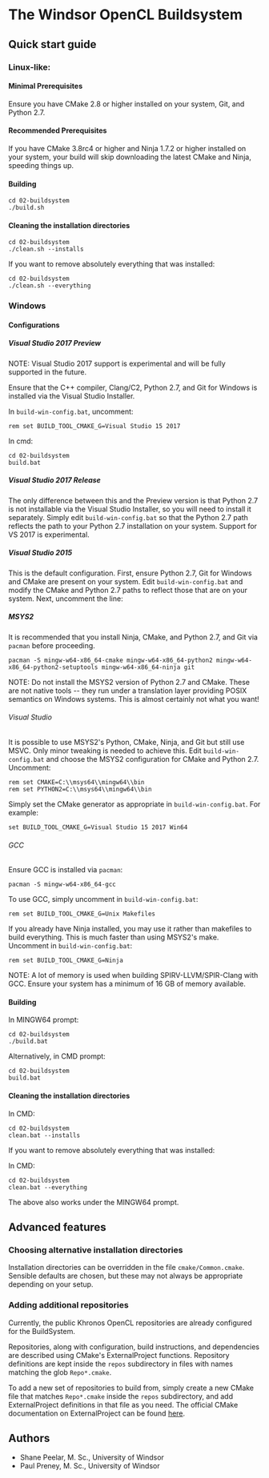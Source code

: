 # The Windsor OpenCL Buildsystem

## Quick start guide
### Linux-like:

#### Minimal Prerequisites
Ensure you have CMake 2.8 or higher installed on your system, Git, and Python 2.7.

#### Recommended Prerequisites
If you have CMake 3.8rc4 or higher and Ninja 1.7.2 or higher installed on your system, your build will skip downloading the latest CMake and Ninja, speeding things up.

#### Building

~~~
cd 02-buildsystem
./build.sh
~~~

#### Cleaning the installation directories

~~~
cd 02-buildsystem
./clean.sh --installs
~~~

If you want to remove absolutely everything that was installed:

~~~
cd 02-buildsystem
./clean.sh --everything
~~~

### Windows

#### Configurations

##### Visual Studio 2017 Preview

NOTE: Visual Studio 2017 support is experimental and will be fully supported in the future.

Ensure that the C++ compiler, Clang/C2, Python 2.7, and Git for Windows is installed via the Visual Studio Installer.

In `build-win-config.bat`, uncomment:

~~~
rem set BUILD_TOOL_CMAKE_G=Visual Studio 15 2017
~~~

In cmd:
~~~
cd 02-buildsystem
build.bat
~~~

##### Visual Studio 2017 Release

The only difference between this and the Preview version is that Python 2.7 is not installable via the Visual Studio Installer, so you will need to install it separately.  Simply edit `build-win-config.bat` so that the Python 2.7 path reflects the path to your Python 2.7 installation on your system.
Support for VS 2017 is experimental.

##### Visual Studio 2015

This is the default configuration.
First, ensure Python 2.7, Git for Windows and CMake are present on your system.  Edit `build-win-config.bat` and modify the CMake and Python 2.7 paths to reflect those that are on your system.  Next, uncomment the line:

##### MSYS2

It is recommended that you install Ninja, CMake, and Python 2.7, and Git via `pacman` before proceeding.

~~~
pacman -S mingw-w64-x86_64-cmake mingw-w64-x86_64-python2 mingw-w64-x86_64-python2-setuptools mingw-w64-x86_64-ninja git
~~~

NOTE: Do not install the MSYS2 version of Python 2.7 and CMake.  These are not native tools -- they run under a translation layer providing POSIX semantics on Windows systems.  This is almost certainly not what you want!

###### Visual Studio

It is possible to use MSYS2's Python, CMake, Ninja, and Git but still use MSVC.
Only minor tweaking is needed to achieve this. Edit `build-win-config.bat` and choose the MSYS2 configuration for CMake and Python 2.7.  Uncomment:

~~~
rem set CMAKE=C:\\msys64\\mingw64\\bin
rem set PYTHON2=C:\\msys64\\mingw64\\bin  
~~~

Simply set the CMake generator as appropriate in `build-win-config.bat`. For example:

~~~
set BUILD_TOOL_CMAKE_G=Visual Studio 15 2017 Win64
~~~

###### GCC

Ensure GCC is installed via `pacman`:

~~~
pacman -S mingw-w64-x86_64-gcc
~~~

To use GCC, simply uncomment in `build-win-config.bat`:

~~~
rem set BUILD_TOOL_CMAKE_G=Unix Makefiles
~~~

If you already have Ninja installed, you may use it rather than makefiles to build everything.  This is much faster than using MSYS2's make.  Uncomment in `build-win-config.bat`:

~~~
rem set BUILD_TOOL_CMAKE_G=Ninja
~~~

NOTE: A lot of memory is used when building SPIRV-LLVM/SPIR-Clang with GCC.  Ensure your system has a minimum of 16 GB of memory available.

#### Building

In MINGW64 prompt:
~~~
cd 02-buildsystem
./build.bat
~~~

Alternatively, in CMD prompt:

~~~
cd 02-buildsystem
build.bat
~~~

#### Cleaning the installation directories

In CMD:
~~~
cd 02-buildsystem
clean.bat --installs
~~~

If you want to remove absolutely everything that was installed:

In CMD:
~~~
cd 02-buildsystem
clean.bat --everything
~~~

The above also works under the MINGW64 prompt.

## Advanced features

### Choosing alternative installation directories

Installation directories can be overridden in the file `cmake/Common.cmake`.  Sensible defaults are chosen, but these may not always be appropriate depending on your setup.

### Adding additional repositories

Currently, the public Khronos OpenCL repositories are already configured for the BuildSystem.

Repositories, along with configuration, build instructions, and dependencies are described using CMake's
ExternalProject functions.  Repository definitions are kept inside the `repos` subdirectory
in files with names matching the glob `Repo*.cmake`.

To add a new set of repositories to build from, simply create a new CMake file that matches
`Repo*.cmake` inside the `repos` subdirectory, and add ExternalProject definitions
in that file as you need.  The official CMake documentation on ExternalProject can be found [here](https://cmake.org/cmake/help/latest/module/ExternalProject.html).

## Authors

* Shane Peelar, M. Sc., University of Windsor
* Paul Preney, M. Sc., University of Windsor

